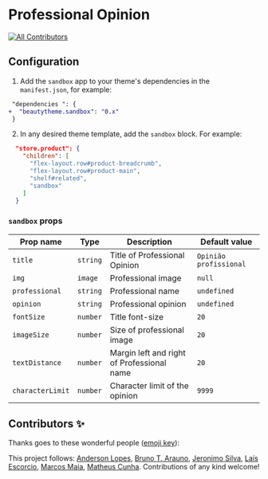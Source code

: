 # Professional Opinion

<!-- ALL-CONTRIBUTORS-BADGE:START - Do not remove or modify this section -->

[![All Contributors](https://i.imgur.com/BMGbunF.png)](#contributors-)

<!-- ALL-CONTRIBUTORS-BADGE:END -->

## Configuration

1. Add the `sandbox` app to your theme's dependencies in the `manifest.json`, for example:

```diff
 "dependencies ": {
+  "beautytheme.sandbox": "0.x"
 }
```

2. In any desired theme template, add the `sandbox` block. For example:

```json
  "store.product": {
    "children": [
      "flex-layout.row#product-breadcrumb",
      "flex-layout.row#product-main",
      "shelf#related",
      "sandbox"
    ]
  }
```

### `sandbox` props

| Prop name | Type     | Description                                                   | Default value |
| --------- | -------- | ------------------------------------------------------------- | ------------- |
| `title`  | `string`  | Title of Professional Opinion | `Opinião profissional`   |
| `img`  | `image` | Professional image   | `null`   |
| `professional`  | `string` | Professional name   | `undefined`   |
| `opinion`  | `string` | Professional opinion   | `undefined`   |
| `fontSize`  | `number` | Title font-size   | `20`   |
| `imageSize`  | `number` | Size of professional image   | `20`   |
| `textDistance`  | `number` | Margin left and right of Professional name   | `20`   |
| `characterLimit`  | `number` | Character limit of the opinion   | `9999`   |


## Contributors ✨

Thanks goes to these wonderful people ([emoji key](https://allcontributors.org/docs/en/emoji-key)):

<!-- ALL-CONTRIBUTORS-LIST:START - Do not remove or modify this section -->
<!-- prettier-ignore-start -->
<!-- markdownlint-disable -->
<!-- markdownlint-enable -->
<!-- prettier-ignore-end -->

<!-- ALL-CONTRIBUTORS-LIST:END -->

This project follows: [Anderson Lopes](https://github.com/alopsantos),  [Bruno T. Arauno](https://github.com/brunotda), [Jeronimo Silva](https://github.com/jeronimo-silva), [Laís Escorcio](https://github.com/laisescorcio), [Marcos Maia](https://github.com/marcoshenriquemaia), [Matheus Cunha](https://github.com/MatCunha). Contributions of any kind welcome!
